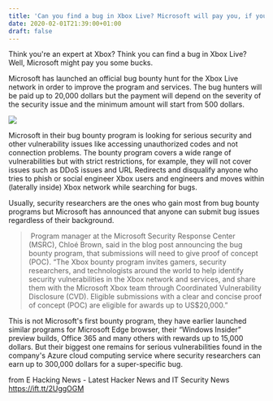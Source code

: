 ```yaml
---
title: 'Can you find a bug in Xbox Live? Microsoft will pay you, if you do!'
date: 2020-02-01T21:39:00+01:00
draft: false
---
```


Think you're an expert at Xbox? Think you can find a bug in Xbox Live? Well, Microsoft might pay you some bucks.  
  
Microsoft has launched an official bug bounty hunt for the Xbox Live network in order to improve the program and services. The bug hunters will be paid up to 20,000 dollars but the payment will depend on the severity of the security issue and the minimum amount will start from 500 dollars.  
  

[![](https://1.bp.blogspot.com/-o28jS21_Rhw/XjWqZkp4gjI/AAAAAAAAAhM/V6nl-BYe210OIfBCrwb7zaMx8urGMRRtACLcBGAsYHQ/s640/games-2453777_960_720.webp)](https://1.bp.blogspot.com/-o28jS21_Rhw/XjWqZkp4gjI/AAAAAAAAAhM/V6nl-BYe210OIfBCrwb7zaMx8urGMRRtACLcBGAsYHQ/s1600/games-2453777_960_720.webp)

  
  
Microsoft in their bug bounty program is looking for serious security and other vulnerability issues like accessing unauthorized codes and not connection problems. The bounty program covers a wide range of vulnerabilities but with strict restrictions, for example, they will not cover issues such as DDoS issues and URL Redirects and disqualify anyone who tries to phish or social engineer Xbox users and engineers and moves within (laterally inside) Xbox network while searching for bugs.  
  
Usually, security researchers are the ones who gain most from bug bounty programs but Microsoft has announced that anyone can submit bug issues regardless of their background.  
  

>  Program manager at the Microsoft Security Response Center (MSRC), Chloé Brown, said in the blog post announcing the bug bounty program, that submissions will need to give proof of concept (POC). “The Xbox bounty program invites gamers, security researchers, and technologists around the world to help identify security vulnerabilities in the Xbox network and services, and share them with the Microsoft Xbox team through Coordinated Vulnerability Disclosure (CVD). Eligible submissions with a clear and concise proof of concept (POC) are eligible for awards up to US$20,000.”

  
  
This is not Microsoft's first bounty program, they have earlier launched similar programs for Microsoft Edge browser, their “Windows Insider” preview builds, Office 365 and many others with rewards up to 15,000 dollars. But their biggest one remains for serious vulnerabilities found in the company's Azure cloud computing service where security researchers can earn up to 300,000 dollars for a super-specific bug.

  
  
from E Hacking News - Latest Hacker News and IT Security News https://ift.tt/2UggOGM